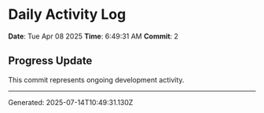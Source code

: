 # Daily Activity Log

**Date**: Tue Apr 08 2025
**Time**: 6:49:31 AM
**Commit**: 2

## Progress Update

This commit represents ongoing development activity.

---
Generated: 2025-07-14T10:49:31.130Z
